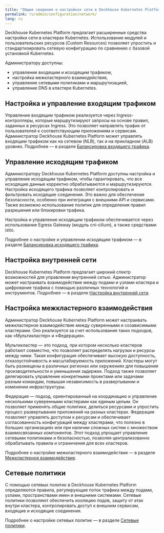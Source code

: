 ```yaml
---
title: "Общие сведения о настройках сети в Deckhouse Kubernetes Platform"
permalink: ru/admin/configuration/network/
lang: ru
---
```


Deckhouse Kubernetes Platform предлагает расширенные средства настройки сети в кластерах Kubernetes. Использование модулей и пользовательских ресурсов (Custom Resources) позволяет упростить и стандартизировать сетевую конфигурацию по сравнению с базовой установкой Kubernetes.

Администратору доступны:

- управление входящим и исходящим трафиком,
- настройка межкластерного взаимодействия,
- управление сетевыми политиками и маршрутизацией,
- управление DNS в кластере Kubernetes.

## Настройка и управление входящим трафиком

Управление входящим трафиком реализуется через Ingress-контроллеры, которые маршрутизируют запросы на основе правил, заданных в ресурсах Ingress. Это позволяет направлять трафик от пользователей к соответствующим приложениям и сервисам. Администратор Deckhouse Kubernetes Platform может управлять входящим трафиком как на сетевом (NLB), так и на прикладном (ALB) уровнях. Подробнее — в разделе [Балансировка входящего трафика](../network/incoming-traffic-balancing-overview.html).

## Управление исходящим трафиком

Администратору Deckhouse Kubernetes Platform доступны настройка и управление исходящим трафиком, чтобы гарантировать, что все исходящие данные корректно обрабатываются и маршрутизируются. Настройка исходящего трафика позволяет контролировать и фильтровать исходящие соединения. Это важно для обеспечения безопасности, особенно при интеграции с внешними API и сервисами. Также возможно использование политик для определения правил разрешения или блокировки трафика.

Настройка и управление исходящим трафиком обеспечивается через использование Egress Gateway (модуль cni-cilium), а также средствами istio.

Подробнее о настройке и управлении исходящим трафиком — в разделе [Балансировка исходящего трафика](../network/outgoing-traffic-balancing.html).

## Настройка внутренней сети

Deckhouse Kubernetes Platform предлагает широкий спектр возможностей для управления внутренней сетью.
Администратор может настраивать взаимодействие между подами и узлами кластера и шифрование трафика с помощью различных технологий и инструментов. Подробнее — в разделе [Настройка внутренней сети](../network/configuration.html).

## Настройка межкластерного взаимодействия

Администратор Deckhouse Kubernetes Platform может настраивать межкластерное взаимодействие между суверенными и созависимыми кластерами. Оно реализуется за счет использования таких подходов, как «Мультикластер» и «Федерация».

Мультикластер — это подход, при котором несколько кластеров работают совместно, что позволяет распределять нагрузки и ресурсы между ними. Такая конфигурация обеспечивает высокую доступность, отказоустойчивость и масштабируемость приложений. Кластеры могут быть размещены в различных регионах или окружениях для повышения производительности и уменьшения задержек. Подход также позволяет делегировать управление конкретными проектами или задачами разным командам, повышая независимость в развертывании и изменении инфраструктуры.

Федерация — подход, ориентированный на координацию и управление несколькими суверенными кластерами как единым целым. Он позволяет применять общие политики, делиться ресурсами и упростить процесс развертывания приложений на разных кластерах. Федерация позволяет управлять доступом к ресурсам и обеспечивает согласованность конфигураций между кластерами, что полезно в больших организациях или при наличии сложных систем с множеством взаимосвязанных компонентов. Этот подход упрощает управление сетевыми политиками и безопасностью, позволяя централизованно обрабатывать правила и ограничения для всех кластеров.

Подробнее о настройке межкластерного взаимодействия — в разделе [Межкластерное взаимодействие](../network/inter-cluster-cooperation-overview.html).

## Сетевые политики

С помощью сетевых политик в Deckhouse Kubernetes Platform определяются правила, регулирующие поток трафика между подами, узлами, пространствами имен и внешними системами. Сетевые политики позволяют обеспечить изоляцию подов, защиту от атак внутри кластера, контролировать доступ к внешним сервисам, входящие и исходящие соединения.

Подробнее о настройке сетевых политик — в разделе [Сетевые политики](../network/network-policies-overview.html).
